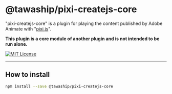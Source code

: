# @tawaship/pixi-createjs-core

"pixi-createjs-core" is a plugin for playing the content published by Adobe Animate with "[pixi.js](https://github.com/pixijs/pixi.js)".

**This plugin is a core module of another plugin and is not intended to be run alone.**

[![MIT License](http://img.shields.io/badge/license-MIT-blue.svg?style=flat)](LICENSE)

---

## How to install

```sh
npm install --save @tawaship/pixi-createjs-core
```